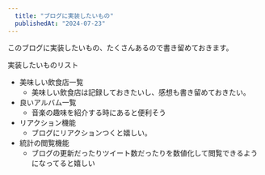 ```yaml
---
  title: "ブログに実装したいもの"
  publishedAt: "2024-07-23"
---
```


このブログに実装したいもの、たくさんあるので書き留めておきます。

実装したいものリスト

- 美味しい飲食店一覧
  - 美味しい飲食店は記録しておきたいし、感想も書き留めておきたい。
- 良いアルバム一覧
  - 音楽の趣味を紹介する時にあると便利そう
- リアクション機能
  - ブログにリアクションつくと嬉しい。
- 統計の閲覧機能
  - ブログの更新だったりツイート数だったりを数値化して閲覧できるようになってると嬉しい
